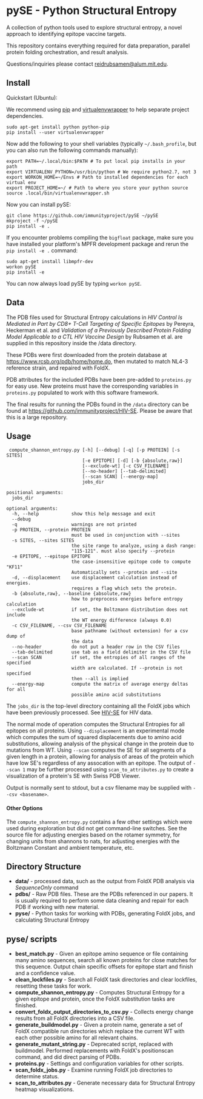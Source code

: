 # pySE - Python Structural Entropy

A collection of python tools used to explore structural entropy, a
novel approach to identifying epitope vaccine targets.

This repository contains everything required for data preparation,
parallel protein folding orchestration, and result analysis.

Questions/inquiries please contact reidrubsamen@alum.mit.edu.


## Install

Quickstart (Ubuntu):

We recommend using [pip](https://pip.pypa.io/en/stable/installing/) and
[virtualenvwrapper](https://pypi.python.org/pypi/virtualenvwrapper) to
help separate project dependencies.


```
sudo apt-get install python python-pip
pip install --user virtualenvwrapper
```

Now add the following to your shell variables (typically
`~/.bash_profile`, but you can also run the following commands
manually):

```
export PATH=~/.local/bin:$PATH # To put local pip installs in your path
export VIRTUALENV_PYTHON=/usr/bin/python # We require python2.7, not 3
export WORKON_HOME=~/Envs # Path to installed dependencies for each virtual env
export PROJECT_HOME=~/ # Path to where you store your python source
source .local/bin/virtualenvwrapper.sh
```

Now you can install pySE:

```
git clone https://github.com/immunityproject/pySE ~/pySE
mkproject -f ~/pySE
pip install -e .
```

If you encounter problems compiling the `bigfloat` package, make sure
you have installed your platform's MPFR development package and rerun the
`pip install -e .` command:

```
sudo apt-get install libmpfr-dev
workon pySE
pip install -e
```

You can now always load pySE by typing `workon pySE`.

## Data

The PDB files used for Structural Entropy calculations in _HIV Control
Is Mediated in Part by CD8+ T-Cell Targeting of Specific Epitopes_ by
Pereyra, Heckerman et al. and _Validation of a Previously Described
Protein Folding Model Applicable to a CTL HIV Vaccine Design_ by
Rubsamen et al. are supplied in this repository inside the /data
directory.

These PDBs were first downloaded from the protein database at
https://www.rcsb.org/pdb/home/home.do, then mutated to match NL4-3
reference strain, and repaired with FoldX.

PDB attributes for the included PDBs have been pre-added to
`proteins.py` for easy use.  New proteins must have the corresponding
variables in `proteins.py` populated to work with this software
framework.

The final results for running the PDBs found in the `/data` directory
can be found at https://github.com/immunityproject/HIV-SE.  Please be
aware that this is a large repository.


## Usage

```
 compute_shannon_entropy.py [-h] [--debug] [-q] [-p PROTEIN] [-s SITES]
                            [-e EPITOPE] [-d] [-b {absolute,raw}]
                            [--exclude-wt] [-c CSV_FILENAME]
                            [--no-header] [--tab-delimited]
                            [--scan SCAN] [--energy-map]
                            jobs_dir

positional arguments:
  jobs_dir

optional arguments:
  -h, --help            show this help message and exit
  --debug
  -q                    warnings are not printed
  -p PROTEIN, --protein PROTEIN
                        must be used in conjunction with --sites
  -s SITES, --sites SITES
                        the site range to analyze, using a dash range:
                        "115-121". must also specify --protein
  -e EPITOPE, --epitope EPITOPE
                        the case-insensitive epitope code to compute "KF11"
                        Automatically sets --protein and --site
  -d, --displacement    use displacement calculation instead of energies.
                        requires a flag which sets the protein.
  -b {absolute,raw}, --baseline {absolute,raw}
                        how to preprocess energies before entropy calculation
  --exclude-wt          if set, the Boltzmann distribution does not include
                        the WT energy difference (always 0.0)
  -c CSV_FILENAME, --csv CSV_FILENAME
                        base pathname (without extension) for a csv dump of
                        the data
  --no-header           do not put a header row in the CSV files
  --tab-delimited       use tab as a field delimiter in the CSV file
  --scan SCAN           if set, the entropies of all ranges of the specified
                        width are calculated. If --protein is not specified
                        then --all is implied
  --energy-map          compute the matrix of average energy deltas for all
                        possible amino acid substitutions
```

The `jobs_dir` is the top-level directory containing all the FoldX jobs
which have been previously processed.  See
[HIV-SE](https://github.com/immunityproject/HIV-SE) for HIV data.

The normal mode of operation computes the Structural Entropies for all
epitopes on all proteins.  Using `--displacement` is an experimental
mode which computes the sum of squared displacements due to amino acid
substitutions, allowing analysis of the physical change in the protein
due to mutations from WT.  Using `--scan` computes the SE for all
segments of a given length in a protein, allowing for analysis of areas
of the protein which have low SE's regardless of any assocation with an
epitope.  The output of `--scan 1` may be further processed using
`scan_to_attributes.py` to create a visualization of a protein's SE with
Swiss PDB Viewer.

Output is normally sent to stdout, but a csv filename may be supplied
with `--csv <basename>`.

#### Other Options

The `compute_shannon_entropy.py` contains a few other settings which
were used during exploration but did not get command-line switches.  See
the source file for adjusting energies based on the rotamer symmetry,
for changing units from shannons to nats, for adjusting energies with
the Boltzmann Constant and ambient temperature, etc.


## Directory Structure


* **data/** - processed data, such as the output from FoldX PDB
    analysis via *SequenceOnly* command
* **pdbs/** - Raw PDB files.  These are the PDBs referenced in our
     papers.  It is usually required to perform some data cleaning and
     repair for each PDB if working with new material.
* **pyse/** - Python tasks for working with PDBs, generating FoldX
     jobs, and calculating Structural Entropy


## pyse/ scripts
* **best_match.py** - Given an epitope amino sequence or file
    containing many amino sequences, search all known proteins for
    close matches for this sequence.  Output chain specific offsets
    for epitope start and finish and a confidence value.
* **clean_lockfiles.py** - Search all FoldX task directories and clear
    lockfiles, resetting these tasks for work.
* **compute_shannon_entropy.py** - Computes Structural Entropy for a
    given epitope and protein, once the FoldX substitution tasks are
    finished.
* **convert_foldx_output_directories_to_csv.py** - Collects energy
    change results from all FoldX directories into a CSV file.
* **generate_buildmodel.py** - Given a protein name, generate a set of
    FoldX compatible run directories which replace the current WT with
    each other possible amino for all relevant chains.
* **generate_mutant_string.py** - Deprecated script, replaced with
    buildmodel.  Performed replacements with FoldX's positionscan
    command, and did direct parsing of PDBs.
* **proteins.py** - Settings and configuration variables for other scripts.
* **scan_foldx_jobs.py** - Examine running FoldX job directories to
    determine status.
* **scan_to_attributes.py** - Generate necessary data for Structural
    Entropy heatmap visualizations.

